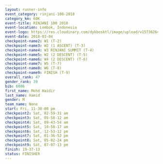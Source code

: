 ```yaml
---
layout: runner-info 
event_category: rinjani-100-2018 
category_km: 60K 
event-title: RINJANI 100 2018 
event-location: Lombok, Indonesia 
event-logo: https://res.cloudinary.com/dykbosktl/image/upload/v1573626435/Logo/Rinjani_eoufbh.png 
event-date: 2018-03-04 
checkpoint-name2: W1 (T-2) 
checkpoint-name3: W2 (1 ASCENT) (T-3) 
checkpoint-name4: W3 RINJANI SUMMIT (T-4) 
checkpoint-name5: W2 (2 DESCENT) (T-5) 
checkpoint-name6: W4 (2 DESCENT) (T-6) 
checkpoint-name7: W5 (T-7) 
checkpoint-name8: W6 (T-8) 
checkpoint-name9: FINISH (T-9) 
overall_rank: 47
gender_rank: 39
bib: 6086
first_name: Mohd Haidir
last_name: Hamid
gender: M
team_name: None
start: Fri, 11-30-00 pm
checkpoint2: Sat, 02-59-31 am
checkpoint3: Sat, 05-58-12 am
checkpoint4: Sat, 09-43-54 am
checkpoint5: Sat, 10-58-17 am
checkpoint6: Sat, 12-53-12 pm
checkpoint7: Sat, 01-36-52 pm
checkpoint8: Sat, 05-02-24 pm
checkpoint9: Sat, 07-07-13 pm
finish: 19-37-13
status: FINISHER
---
```

